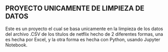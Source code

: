 ## PROYECTO UNICAMENTE DE LIMPIEZA DE DATOS

Este es un proyecto el cual se basa unicamente en la limpieza de los datos del archivo .CSV de los titulos de netflix hecho de 2 diferentes formas, una es hecha por Excel,
y la otra forma es hecha con Python, usando Jupyter Notebook.
